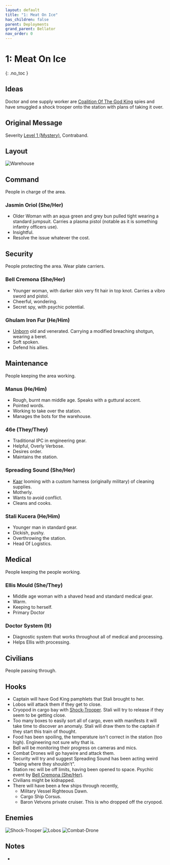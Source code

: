 ```yaml
---
layout: default
title: "1: Meat On Ice"
has_children: false
parent: Deployments
grand_parent: Bellator
nav_order: 0
---
```

# 1: Meat On Ice
{: .no_toc }

## Ideas
Doctor and one supply worker are [Coalition Of The God King](Game/Hostile-Groups#Coalition%20Of%20The%20God%20King) spies and have smuggled a shock trooper onto the station with plans of taking it over.

## Original Message
Severity [Level 1 (Mystery)](Game/Deployment#Level%201%20(Mystery)), Contraband.

## Layout
![Warehouse](Game/Blocks/Warehouse)


## Command
People in charge of the area.
### Jasmin Oriol (She/Her)
* Older Woman with an aqua green and grey bun pulled tight wearing a standard jumpsuit. Carries a plasma pistol (notable as it is something infantry officers use).
* Insightful.
* Resolve the issue whatever the cost.

## Security
People protecting the area.
Wear plate carriers.

### Bell Cremona (She/Her)
* Younger woman, with darker skin very fit hair in top knot. Carries a vibro sword and pistol.
* Cheerful, wondering.
* Secret spy, with psychic potential. 

### Ghulam Iron Fur (He/Him)
* [Unborn](Game/Unborn) old and venerated. Carrying a modified breaching shotgun, wearing a beret.
* Soft spoken.
* Defend his allies.


## Maintenance
People keeping the area working.
### Manus (He/Him)
* Rough, burnt man middle age. Speaks with a guttural accent. 
* Pointed words.
* Working to take over the station.
* Manages the bots for the warehouse.

### 46e (They/They)
* Traditional IPC in engineering gear.
* Helpful, Overly Verbose.
* Desires order.
* Maintains the station.

### Spreading Sound (She/Her)
* [Kaar](Game/Kaar) looming with a custom harness (originally military) of cleaning supplies.
* Motherly.
* Wants to avoid conflict.
* Cleans and cooks.

### Stali Kucera (He/Him)
* Younger man in standard gear.
* Dickish, pushy.
* Overthrowing the station.
* Head Of Logistics.



## Medical
People keeping the people working.
### Ellis Mould (She/They)
* Middle age woman with a shaved head and standard medical gear.
* Warm.
* Keeping to herself.
* Primary Doctor

### Doctor System (It)
* Diagnostic system that works throughout all of medical and processing.
* Helps Ellis with processing. 

## Civilians
People passing through.



## Hooks
* Captain will have God King pamphlets that Stali brought to her.
* Lobos will attack them if they get to close.
* Cryopod in cargo bay with [Shock-Trooper](Game/Creatures/Shock-Trooper). Stali will try to release if they seem to be getting close.
* Too many boxes to easily sort all of cargo, even with manifests it will take time to discover an anomaly. Stali will draw them to the captain if they start this train of thought.
* Food has been spoiling, the temperature isn't correct in the station (too high). Engineering not sure why that is.
* Bell will be monitoring their progress on cameras and mics.
* Combat Drones will go haywire and attack them.
* Security will try and suggest Spreading Sound has been acting weird "being where they shouldn't".
* Station rec will be off limits, having been opened to space. Psychic event by [Bell Cremona (She/Her)](#Bell%20Cremona%20(She/Her)).
* Civilians might be kidnapped.
* There will have been a few ships through recently, 
	* Military Vessel Righteous Dawn.
	* Cargo Ship Corsus.
	* Baron Vetvons private cruiser. This is who dropped off the cryopod.

## Enemies
![Shock-Trooper](Game/Creatures/Shock-Trooper)
![Lobos](Game/Creatures/Lobos)
![Combat-Drone](Game/Creatures/Combat-Drone)
## Notes
* 